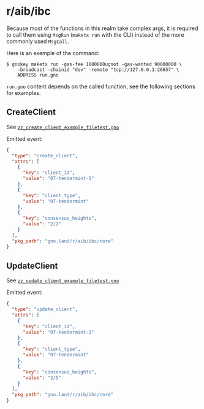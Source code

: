 # r/aib/ibc

Because most of the functions in this realm take complex args, it is required
to call them using `MsgRun` (`maketx run` with the CLI) instead of the more
commonly used `MsgCall`.

Here is an exemple of the command:

```
$ gnokey maketx run -gas-fee 1000000ugnot -gas-wanted 90000000 \
    -broadcast -chainid "dev" -remote "tcp://127.0.0.1:26657" \
    ADDRESS run.gno
```

`run.gno` content depends on the called function, see the following sections
for examples.

## CreateClient

See [`zz_create_client_example_filetest.gno`](./zz_create_client_example_filetest.gno)

Emitted event:
```json
{
  "type": "create_client",
  "attrs": [
    {
      "key": "client_id",
      "value": "07-tendermint-1"
    },
    {
      "key": "client_type",
      "value": "07-tendermint"
    },
    {
      "key": "consensus_heights",
      "value": "2/2"
    }
  ],
  "pkg_path": "gno.land/r/aib/ibc/core"
}
```

## UpdateClient

See [`zz_update_client_example_filetest.gno`](./zz_update_client_example_filetest.gno)

Emitted event:
```json
{
  "type": "update_client",
  "attrs": [
    {
      "key": "client_id",
      "value": "07-tendermint-1"
    },
    {
      "key": "client_type",
      "value": "07-tendermint"
    },
    {
      "key": "consensus_heights",
      "value": "2/5"
    }
  ],
  "pkg_path": "gno.land/r/aib/ibc/core"
}
```
